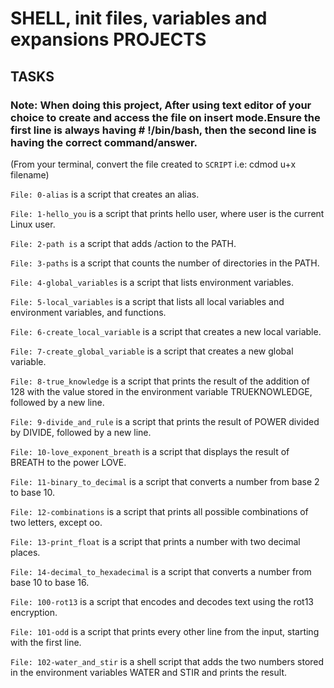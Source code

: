 # SHELL, init files, variables and expansions PROJECTS

## TASKS

### Note: When doing this project, After using text editor of your choice to create and access the file on insert mode.Ensure the first line is always having # !/bin/bash, then the second line is having the correct command/answer.
(From your terminal, convert the file created to `SCRIPT` i.e: cdmod u+x filename)

``File: 0-alias`` is a script that creates an alias.



`File: 1-hello_you` is a script that prints hello user, where user is the current Linux user.



`File: 2-path is` a script that adds /action to the PATH.



`File: 3-paths` is a script that counts the number of directories in the PATH.



`File: 4-global_variables` is a script that lists environment variables.



`File: 5-local_variables` is a script that lists all local variables and environment variables, and functions.



`File: 6-create_local_variable` is a script that creates a new local variable.



`File: 7-create_global_variable` is a script that creates a new global variable.



`File: 8-true_knowledge` is a script that prints the result of the addition of 128 with the value stored in the environment variable TRUEKNOWLEDGE, followed by a new line.



`File: 9-divide_and_rule` is a script that prints the result of POWER divided by DIVIDE, followed by a new line.



`File: 10-love_exponent_breath` is a script that displays the result of BREATH to the power LOVE.



`File: 11-binary_to_decimal` is a script that converts a number from base 2 to base 10.



`File: 12-combinations` is a script that prints all possible combinations of two letters, except oo.



`File: 13-print_float` is a script that prints a number with two decimal places.



`File: 14-decimal_to_hexadecimal` is a script that converts a number from base 10 to base 16.



`File: 100-rot13` is a script that encodes and decodes text using the rot13 encryption.



`File: 101-odd` is a script that prints every other line from the input, starting with the first line.



`File: 102-water_and_stir` is a shell script that adds the two numbers stored in the environment variables WATER and STIR and prints the result.
